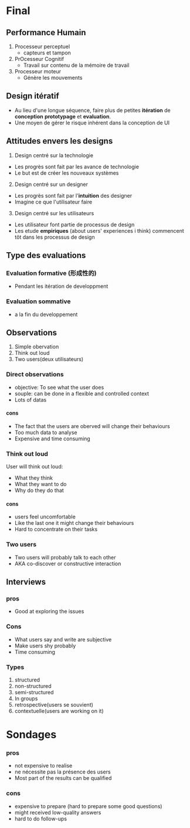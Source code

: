# Final

## Performance Humain
1. Processeur perceptuel
    * capteurs et tampon
2. PrOcesseur Cognitif
    * Travail sur contenu de la mémoire de travail
3. Processeur moteur
    * Génère les mouvements

## Design itératif
* Au lieu d'une longue séquence, faire plus de petites **itération** de **conception** **prototypage** et **evaluation**.
* Une moyen de gérer le risque inhérent dans la conception de UI
## Attitudes envers les designs
1. Design centré sur la technologie
 * Les progrès sont fait par les avance de technologie
 * Le but est de créer les nouveaux systèmes
2. Design centré sur un designer
 * Les progrès sont fait par l'**intuition** des designer
 * Imagine ce que l'utilisateur faire
3. Design centré sur les utilisateurs
 * Les utilisateur font partie de processus de design
 * Les etude **empiriques** (about users' experiences i think) commencent tôt dans les processus de design
## Type des evaluations

### Evaluation formative (形成性的)
* Pendant les itération de developpment
### Evaluation sommative
* a la fin du developpement

## Observations
1. Simple obervation
2. Think out loud
3. Two users(deux utilisateurs)
### Direct observations 
* objective: To see what the user does
* souple: can be done in a flexible and controlled context
* Lots of datas
#### cons
* The fact that the users are oberved will change their behaviours
* Too much data to analyse
* Expensive and time consuming
### Think out loud
User will think out loud:
* What they think
* What they want to do
* Why do they do that
#### cons
* users feel uncomfortable
* Like the last one it might change their behaviours
* Hard to concentrate on their tasks
### Two users
* Two users will probably talk to each other
* AKA co-discover or constructive interaction

## Interviews
### pros
* Good at exploring the issues
### Cons
* What users say and write are subjective
* Make users shy probably
* Time consuming
### Types
1. structured
2. non-structured
3. semi-structured
4. In groups
5. retrospective(users se souvient)
6. contextuelle(users are working on it)

# Sondages
### pros
* not expensive to realise
* ne nécessite pas la présence des users
* Most part of the results can be qualified
### cons
* expensive to prepare (hard to prepare some good questions)
* might received low-quality answers
* hard to do follow-ups


